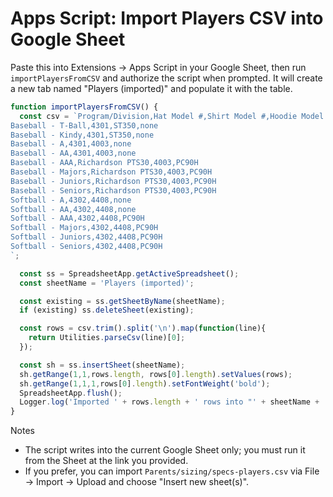 # Apps Script: Import Players CSV into Google Sheet

Paste this into Extensions → Apps Script in your Google Sheet, then run `importPlayersFromCSV` and authorize the script when prompted. It will create a new tab named "Players (imported)" and populate it with the table.

```javascript
function importPlayersFromCSV() {
  const csv = `Program/Division,Hat Model #,Shirt Model #,Hoodie Model #
Baseball - T-Ball,4301,ST350,none
Baseball - Kindy,4301,ST350,none
Baseball - A,4301,4003,none
Baseball - AA,4301,4003,none
Baseball - AAA,Richardson PTS30,4003,PC90H
Baseball - Majors,Richardson PTS30,4003,PC90H
Baseball - Juniors,Richardson PTS30,4003,PC90H
Baseball - Seniors,Richardson PTS30,4003,PC90H
Softball - A,4302,4408,none
Softball - AA,4302,4408,none
Softball - AAA,4302,4408,PC90H
Softball - Majors,4302,4408,PC90H
Softball - Juniors,4302,4408,PC90H
Softball - Seniors,4302,4408,PC90H
`;

  const ss = SpreadsheetApp.getActiveSpreadsheet();
  const sheetName = 'Players (imported)';

  const existing = ss.getSheetByName(sheetName);
  if (existing) ss.deleteSheet(existing);

  const rows = csv.trim().split('\n').map(function(line){
    return Utilities.parseCsv(line)[0];
  });

  const sh = ss.insertSheet(sheetName);
  sh.getRange(1,1,rows.length, rows[0].length).setValues(rows);
  sh.getRange(1,1,1,rows[0].length).setFontWeight('bold');
  SpreadsheetApp.flush();
  Logger.log('Imported ' + rows.length + ' rows into "' + sheetName + '".');
}
```

Notes
- The script writes into the current Google Sheet only; you must run it from the Sheet at the link you provided.
- If you prefer, you can import `Parents/sizing/specs-players.csv` via File → Import → Upload and choose "Insert new sheet(s)".

